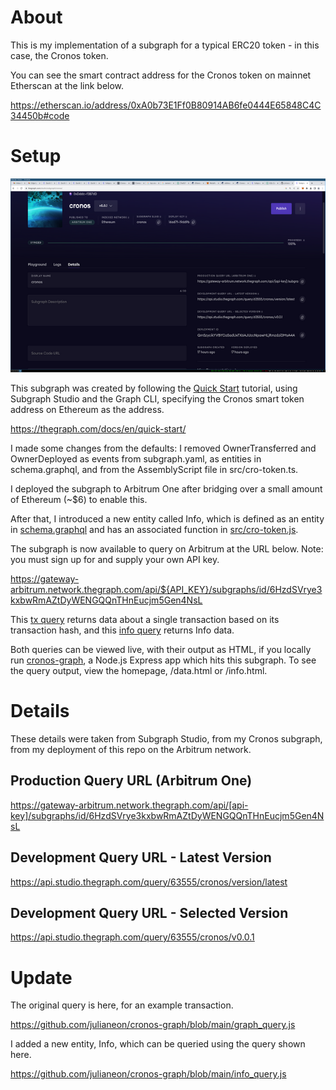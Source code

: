 # About

This is my implementation of a subgraph for a typical ERC20 token - in this case, the Cronos token.

You can see the smart contract address for the Cronos token on mainnet Etherscan at the link below.

https://etherscan.io/address/0xA0b73E1Ff0B80914AB6fe0444E65848C4C34450b#code

# Setup

![subgraph studio](subgraph_studio.png)

This subgraph was created by following the [Quick Start](https://thegraph.com/docs/en/quick-start/) tutorial, using Subgraph Studio and the Graph CLI, specifying the Cronos smart token address on Ethereum as the address.

https://thegraph.com/docs/en/quick-start/

I made some changes from the defaults: I removed OwnerTransferred and OwnerDeployed as events from subgraph.yaml, as entities in schema.graphql, and from the AssemblyScript file in src/cro-token.ts.

I deployed the subgraph to Arbitrum One after bridging over a small amount of Ethereum (~$6) to enable this.

After that, I introduced a new entity called Info, which is defined as an entity in [schema.graphql](schema.graphql) and has an associated function in [src/cro-token.js](src/cro-token.js).

The subgraph is now available to query on Arbitrum at the URL below. Note: you must sign up for and supply your own API key.

https://gateway-arbitrum.network.thegraph.com/api/${API_KEY}/subgraphs/id/6HzdSVrye3kxbwRmAZtDyWENGQQnTHnEucjm5Gen4NsL

This [tx query](https://github.com/julianeon/cronos-graph/blob/main/graph_query.js) returns data about a single transaction based on its transaction hash, and this [info query](https://github.com/julianeon/cronos-graph/blob/main/info_query.js) returns Info data. 

Both queries can be viewed live, with their output as HTML, if you locally run [cronos-graph](https://github.com/julianeon/cronos-graph/tree/main), a Node.js Express app which hits this subgraph. To see the query output, view the homepage, /data.html or /info.html.

# Details

These details were taken from Subgraph Studio, from my Cronos subgraph, from my deployment of this repo on the Arbitrum network.

## Production Query URL (Arbitrum One)

https://gateway-arbitrum.network.thegraph.com/api/[api-key]/subgraphs/id/6HzdSVrye3kxbwRmAZtDyWENGQQnTHnEucjm5Gen4NsL

## Development Query URL - Latest Version

https://api.studio.thegraph.com/query/63555/cronos/version/latest

## Development Query URL - Selected Version

https://api.studio.thegraph.com/query/63555/cronos/v0.0.1

# Update

The original query is here, for an example transaction.

https://github.com/julianeon/cronos-graph/blob/main/graph_query.js

I added a new entity, Info, which can be queried using the query shown here. 

https://github.com/julianeon/cronos-graph/blob/main/info_query.js




